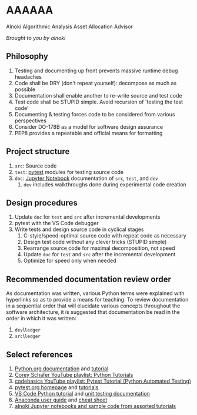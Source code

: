 # AAAAAA
Alnoki Algorithmic Analysis Asset Allocation Advisor

*Brought to you by alnoki*

## Philosophy
1. Testing and documenting up front prevents massive runtime debug headaches
2. Code shall be DRY (don't repeat yourself): decompose as much as possible
3. Documentation shall enable another to re-write source and test code
4. Test code shall be STUPID simple. Avoid recursion of 'testing the test code'
5. Documenting & testing forces code to be considered from various perspectives
6. Consider DO-178B as a model for software design assurance
7. PEP8 provides a repeatable and official means for formatting

## Project structure
1. `src`: Source code
2. `test`: [pytest](https://docs.pytest.org) modules for testing source code
3. `doc`: [Jupyter Notebook](http://jupyter.org/) documentation of `src`, `test`, and `dev`
    1. `dev` includes walkthroughs done during experimental code creation

## Design procedures
1. Update `doc` for `test` and `src` after incremental developments
2. pytest with the VS Code debugger
3. Write tests and design source code in cyclical stages
    1. C-style/speed-optimal source code with repeat code as necessary
    2. Design test code without any clever tricks (STUPID simple)
    3. Rearrange source code for maximal decomposition, not speed
    4. Update `doc` for `test` and `src` after the incremental development
    5. Optimize for speed only when needed

## Recommended documentation review order
As documentation was written, various Python terms were explained with hyperlinks so as to provide a means for teaching. To review documentation in a sequential order that will elucidate various concepts throughout the software architecture, it is suggested that documentation be read in the order in which it was written:
1. `dev`\\`ledger`
2.  `src`\\`ledger`

## Select references
1. [Python.org documentation](https://docs.python.org/) and [tutorial](https://docs.python.org/3/tutorial/index.html)
2. [Corey Schafer YouTube playlist: Python Tutorials](https://www.youtube.com/playlist?list=PL-osiE80TeTt2d9bfVyTiXJA-UTHn6WwU)
3. [codebasics YouTube playlist: Pytest Tutorial (Python Automated Testing)](https://www.youtube.com/playlist?list=PLeo1K3hjS3utzQYDNRNluzqJqpMXx6hHu)
4. [pytest.org homepage](https://docs.pytest.org) and [tutorials](https://docs.pytest.org/en/latest/contents.html)
5. [VS Code Python tutorial](https://code.visualstudio.com/docs/languages/python) and [unit testing documentation](https://code.visualstudio.com/docs/python/unit-testing)
6. [Anaconda user guide](https://docs.anaconda.com/anaconda/user-guide/) and [cheat sheet](https://docs.anaconda.com/_downloads/Anaconda-Starter-Guide-Cheat-Sheet.pdf)
7. [alnoki Jupyter notebooks and sample code from assorted tutorials](https://github.com/alnoki?tab=repositories)